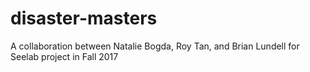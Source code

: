 # disaster-masters
A collaboration between Natalie Bogda, Roy Tan, and Brian Lundell for Seelab project in Fall 2017
